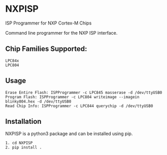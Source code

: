 # NXPISP
ISP Programmer for NXP Cortex-M Chips

Command line programmer for the NXP ISP interface.

## Chip Families Supported:
    LPC84x
    LPC804

## Usage

    Erase Entire Flash: ISPProgrammer -c LPC845 masserase -d /dev/ttyUSB0
    Program Flash: ISPProgrammer -c LPC804 writeimage --imagein blinky804.hex -d /dev/ttyUSB0
    Read Chip Info: ISPProgrammer -c LPC844 querychip -d /dev/ttyUSB0

## Installation
NXPISP is a python3 package and can be installed using pip.

    1. cd NXPISP
    2. pip install .
